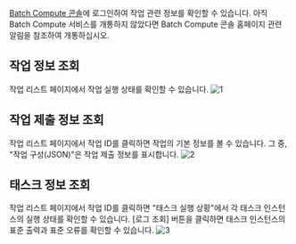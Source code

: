 [Batch Compute 콘솔]()에 로그인하여 작업 관련 정보를 확인할 수 있습니다. 아직 Batch Compute 서비스를 개통하지 않았다면 Batch Compute 콘솔 홈페이지 관련 알림을 참조하여 개통하십시오.

## 작업 정보 조회
작업 리스트 페이지에서 작업 실행 상태를 확인할 수 있습니다.
![1](https://main.qcloudimg.com/raw/21aa5cb55aefcb86b24f4dd8b4bd0c31.png)

## 작업 제출 정보 조회
작업 리스트 페이지에서 작업 ID를 클릭하면 작업의 기본 정보를 볼 수 있습니다. 그 중, "작업 구성(JSON)"은 작업 제출 정보를 표시합니다.
![2](https://main.qcloudimg.com/raw/55391cf032dd9723d9958310d17532ec.png)

## 태스크 정보 조회
작업 리스트 페이지에서 작업 ID를 클릭하면 "태스크 실행 상황"에서 각 태스크 인스턴스의 실행 상태를 확인할 수 있습니다. [로그 조회] 버튼을 클릭하면 태스크 인스턴스의 표준 출력과 표준 오류를 확인할 수 있습니다.
![3](https://main.qcloudimg.com/raw/96567d289478112b7fbcf2e9b6907e6a.png)
